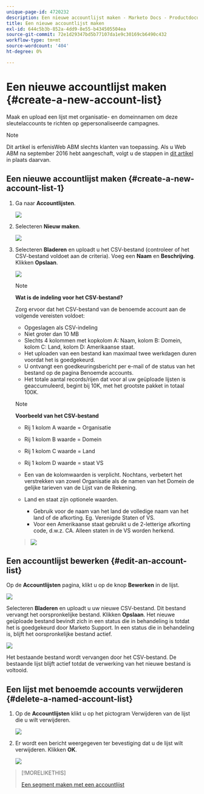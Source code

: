```yaml
---
unique-page-id: 4720232
description: Een nieuwe accountlijst maken - Marketo Docs - Productdocumentatie
title: Een nieuwe accountlijst maken
exl-id: 644c5b3b-852a-4dd9-8e55-b434505504ea
source-git-commit: 72e1d29347bd5b77107da1e9c30169cb6490c432
workflow-type: tm+mt
source-wordcount: '404'
ht-degree: 0%

---
```


# Een nieuwe accountlijst maken {#create-a-new-account-list}

Maak en upload een lijst met organisatie- en domeinnamen om deze sleutelaccounts te richten op gepersonaliseerde campagnes.

>[!NOTE]
>
>Dit artikel is erfenisWeb ABM slechts klanten van toepassing. Als u Web ABM na september 2016 hebt aangeschaft, volgt u de stappen in [dit artikel](https://docs.marketo.com/display/DOCS/Account+Lists#AccountLists-CreateaNewAccountList) in plaats daarvan.

## Een nieuwe accountlijst maken {#create-a-new-account-list-1}

1. Ga naar **Accountlijsten**.

   ![](assets/dropdown-account-lists-hand.jpg)

1. Selecteren **Nieuw maken**.

   ![](assets/create-new-account-list-hand.jpg)

1. Selecteren **Bladeren** en uploadt u het CSV-bestand (controleer of het CSV-bestand voldoet aan de criteria). Voeg een **Naam** en **Beschrijving**. Klikken **Opslaan**.

   ![](assets/create-account-list-hands.jpg)

   >[!NOTE]
   >
   >**Wat is de indeling voor het CSV-bestand?**
   >
   >Zorg ervoor dat het CSV-bestand van de benoemde account aan de volgende vereisten voldoet:
   >
   >* Opgeslagen als CSV-indeling
   >* Niet groter dan 10 MB
   >* Slechts 4 kolommen met kopkolom A: Naam, kolom B: Domein, kolom C: Land, kolom D: Amerikaanse staat.
   >* Het uploaden van een bestand kan maximaal twee werkdagen duren voordat het is goedgekeurd.
   >* U ontvangt een goedkeuringsbericht per e-mail of de status van het bestand op de pagina Benoemde accounts.
   >* Het totale aantal records/rijen dat voor al uw geüploade lijsten is geaccumuleerd, begint bij 10K, met het grootste pakket in totaal 100K.


   >[!NOTE]
   >
   >**Voorbeeld van het CSV-bestand**
   >
   >* Rij 1 kolom A waarde = Organisatie
   >* Rij 1 kolom B waarde = Domein
   >* Rij 1 kolom C waarde = Land
   >* Rij 1 kolom D waarde = staat VS
   >* Een van de kolomwaarden is verplicht. Nochtans, verbetert het verstrekken van zowel Organisatie als de namen van het Domein de gelijke tarieven van de Lijst van de Rekening.
   >* Land en staat zijn optionele waarden.
      >
      >   * Gebruik voor de naam van het land de volledige naam van het land of de afkorting. Eg. Verenigde Staten of VS.
      >   * Voor een Amerikaanse staat gebruikt u de 2-letterige afkorting code, d.w.z. CA. Alleen staten in de VS worden herkend.

   >
   >![](assets/image2015-2-25-12-3a19-3a10.png)

## Een accountlijst bewerken {#edit-an-account-list}

Op de **Accountlijsten** pagina, klikt u op de knop **Bewerken** in de lijst.

![](assets/create-new-account-list-edit.jpg)

Selecteren **Bladeren** en uploadt u uw nieuwe CSV-bestand. Dit bestand vervangt het oorspronkelijke bestand. Klikken **Opslaan**. Het nieuwe geüploade bestand bevindt zich in een status die in behandeling is totdat het is goedgekeurd door Marketo Support. In een status die in behandeling is, blijft het oorspronkelijke bestand actief.

![](assets/set-account-list-edit-hands.jpg)

Het bestaande bestand wordt vervangen door het CSV-bestand. De bestaande lijst blijft actief totdat de verwerking van het nieuwe bestand is voltooid.

## Een lijst met benoemde accounts verwijderen {#delete-a-named-account-list}

1. Op de **Accountlijsten** klikt u op het pictogram Verwijderen van de lijst die u wilt verwijderen.

   ![](assets/create-new-account-list-delete.jpg)

1. Er wordt een bericht weergegeven ter bevestiging dat u de lijst wilt verwijderen. Klikken **OK**.

   ![](assets/delete-notification-hand.jpg)

>[!MORELIKETHIS]
>
>[Een segment maken met een accountlijst](/help/marketo/product-docs/web-personalization/account-based-web-marketing/create-a-segment-using-an-account-list.md)
